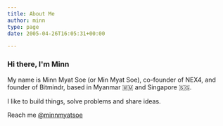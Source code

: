 ```yaml
---
title: About Me
author: minn
type: page
date: 2005-04-26T16:05:31+00:00

---
```

### Hi there, I'm Minn  

My name is Minn Myat Soe (or Min Myat Soe), co-founder of NEX4, and founder of Bitmindr, based in Myanmar 🇲🇲 and Singapore 🇸🇬. 

I like to build things, solve problems and share ideas.

Reach me [@minnmyatsoe](https://twitter.com/minnmyatsoe)